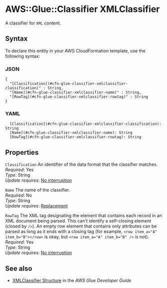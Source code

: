 # AWS::Glue::Classifier XMLClassifier<a name="aws-properties-glue-classifier-xmlclassifier"></a>

A classifier for `XML` content\.

## Syntax<a name="aws-properties-glue-classifier-xmlclassifier-syntax"></a>

To declare this entity in your AWS CloudFormation template, use the following syntax:

### JSON<a name="aws-properties-glue-classifier-xmlclassifier-syntax.json"></a>

```
{
  "[Classification](#cfn-glue-classifier-xmlclassifier-classification)" : String,
  "[Name](#cfn-glue-classifier-xmlclassifier-name)" : String,
  "[RowTag](#cfn-glue-classifier-xmlclassifier-rowtag)" : String
}
```

### YAML<a name="aws-properties-glue-classifier-xmlclassifier-syntax.yaml"></a>

```
  [Classification](#cfn-glue-classifier-xmlclassifier-classification): String
  [Name](#cfn-glue-classifier-xmlclassifier-name): String
  [RowTag](#cfn-glue-classifier-xmlclassifier-rowtag): String
```

## Properties<a name="aws-properties-glue-classifier-xmlclassifier-properties"></a>

`Classification` <a name="cfn-glue-classifier-xmlclassifier-classification"></a>
An identifier of the data format that the classifier matches\.  
_Required_: Yes  
_Type_: String  
_Update requires_: [No interruption](https://docs.aws.amazon.com/AWSCloudFormation/latest/UserGuide/using-cfn-updating-stacks-update-behaviors.html#update-no-interrupt)

`Name` <a name="cfn-glue-classifier-xmlclassifier-name"></a>
The name of the classifier\.  
_Required_: No  
_Type_: String  
_Update requires_: [Replacement](https://docs.aws.amazon.com/AWSCloudFormation/latest/UserGuide/using-cfn-updating-stacks-update-behaviors.html#update-replacement)

`RowTag` <a name="cfn-glue-classifier-xmlclassifier-rowtag"></a>
The XML tag designating the element that contains each record in an XML document being parsed\. This can't identify a self\-closing element \(closed by `/>`\)\. An empty row element that contains only attributes can be parsed as long as it ends with a closing tag \(for example, `<row item_a="A" item_b="B"></row>` is okay, but `<row item_a="A" item_b="B" />` is not\)\.  
_Required_: Yes  
_Type_: String  
_Update requires_: [No interruption](https://docs.aws.amazon.com/AWSCloudFormation/latest/UserGuide/using-cfn-updating-stacks-update-behaviors.html#update-no-interrupt)

## See also<a name="aws-properties-glue-classifier-xmlclassifier--seealso"></a>

- [XMLClassifier Structure](https://docs.aws.amazon.com/glue/latest/dg/aws-glue-api-crawler-classifiers.html#aws-glue-api-crawler-classifiers-XMLClassifier) in the _AWS Glue Developer Guide_
